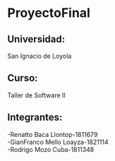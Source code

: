 # ProyectoFinal

## Universidad: 
San Ignacio de Loyola

## Curso:
Taller de Software II

## Integrantes:
-Renatto Baca Llontop-1811679 <br>
-GianFranco Mello Loayza-1821114 <br>
-Rodrigo Mozo Cuba-1811348
